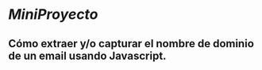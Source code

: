 # **_MiniProyecto_**

## Cómo extraer y/o capturar el nombre de dominio de un email usando Javascript.
